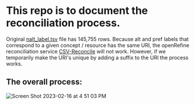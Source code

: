 # This  repo  is  to  document  the  reconciliation  process. 

Original [nalt_label.tsv](https://github.com/woody544/nalt4ma/blob/main/nalt/nalt_labels/nalt_labels.tsv) file has 145,755 rows. Because alt and pref labels that correspond to a given concept / resource has the same URI, the openRefine reconciliation service [CSV-Reconcile](https://github.com/gitonthescene/csv-reconcile) will not work. However, if we temporarily make the URI's unique by adding a suffix to the URI the process works.


## The overall process:
![Screen Shot 2023-02-16 at 4 51 03 PM](https://user-images.githubusercontent.com/109038399/219521460-ffc81961-d267-49fb-9579-3c8dc7821047.png)

